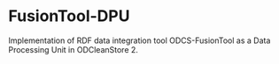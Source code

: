 FusionTool-DPU
==============

Implementation of RDF data integration tool ODCS-FusionTool as a Data Processing Unit in ODCleanStore 2.
